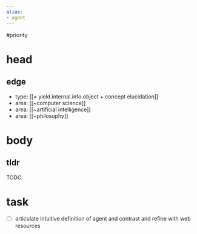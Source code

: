 ```yaml
---
alias:
- agent
---
```

#priority

# head
## edge
- type: [[= yield.internal.info.object + concept elucidation]]
- area: [[~computer science]]
- area: [[~artificial intelligence]]
- area: [[~philosophy]]

# body
## tldr
TODO

# task
- [ ] articulate intuitive definition of agent and contrast and refine with web resources

